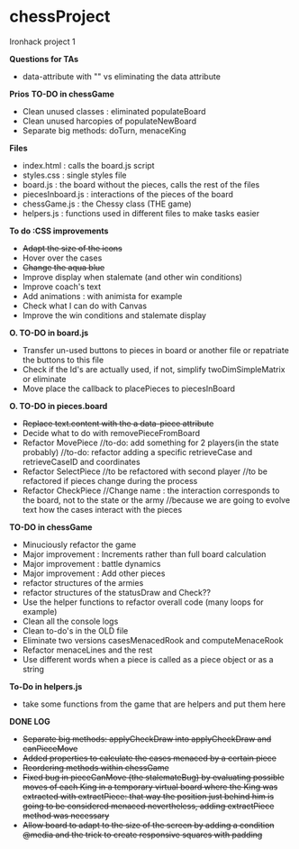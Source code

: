 # chessProject
Ironhack project 1

**Questions for TAs**
- data-attribute with "" vs eliminating the data attribute

**Prios**
**TO-DO in chessGame**
- Clean unused classes : eliminated populateBoard
- Clean unused harcopies of populateNewBoard
- Separate big methods: doTurn, menaceKing

**Files**
- index.html : calls the board.js script
- styles.css : single styles file
- board.js : the board without the pieces, calls the rest of the files
- piecesInboard.js : interactions of the pieces of the board
- chessGame.js : the Chessy class (THE game)
- helpers.js : functions used in different files to make tasks easier

**To do :CSS improvements**
- ~~Adapt the size of the icons~~
- Hover over the cases
- ~~Change the aqua blue~~
- Improve display when stalemate (and other win conditions)
- Improve coach's text
- Add animations : with animista for example
- Check what I can do with Canvas
- Improve the win conditions and stalemate display

**O. TO-DO in board.js**
- Transfer un-used buttons to pieces in board or another file or repatriate the buttons to this file
- Check if the Id's are actually used, if not, simplify twoDimSimpleMatrix or eliminate
- Move place the callback to placePieces to piecesInBoard

**O. TO-DO in pieces.board**
- ~~Replace text.content with the a data-piece attribute~~
- Decide what to do with removePieceFromBoard
- Refactor MovePiece
    //to-do: add something for 2 players(in the state probably)
    //to-do: refactor adding a specific retrieveCase and retrieveCaseID and coordinates
- Refactor SelectPiece
    //to be refactored with second player
    //to be refactored if pieces change during the process
- Refactor CheckPiece
    //Change name : the interaction corresponds to the board, not to the state or the army
    //because we are going to evolve text how the cases interact with the pieces
    
**TO-DO in chessGame**
- Minuciously refactor the game
- Major improvement : Increments rather than full board calculation
- Major improvement : battle dynamics
- Major improvement : Add other pieces
- refactor structures of the armies
- refactor structures of the statusDraw and Check??
- Use the helper functions to refactor overall code (many loops for example)
- Clean all the console logs
- Clean to-do's in the OLD file
- Eliminate two versions casesMenacedRook and computeMenaceRook
- Refactor menaceLines and the rest
- Use different words when a piece is called as a piece object or as a string

**To-Do in helpers.js**
- take some functions from the game that are helpers and put them here


**DONE LOG**
- ~~Separate big methods: applyCheckDraw into applyCheckDraw and canPieceMove~~
- ~~Added properties to calculate the cases menaced by a certain piece~~
- ~~Reordering methods within chessGame~~
- ~~Fixed bug in pieceCanMove (the stalemateBug) by evaluating possible moves of each King in a temporary virtual board where the King was extracted with extractPiece: that way the position just behind him is going to be considered menaced nevertheless, adding extractPiece method was necessary~~
- ~~Allow board to adapt to the size of the screen by adding a condition @media and the trick to create responsive squares with padding~~
